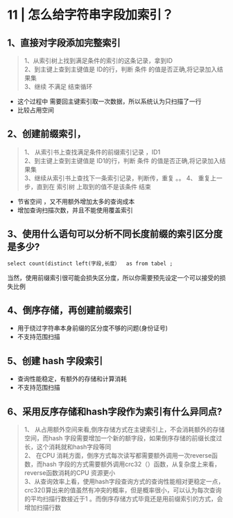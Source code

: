 # 11 | 怎么给字符串字段加索引？

## 1、直接对字段添加完整索引
> 1、从索引树上找到满足条件的索引的这条记录，拿到ID   
> 2、到主键上查到主键值是 ID的行，判断 条件 的值是否正确,将记录加入结果集  
> 3、继续 不满足 结束循环  
- 这个过程中 需要回主键索引取一次数据，所以系统认为只扫描了一行 
- 比较占用空间 

## 2、创建前缀索引，
>1、 从索引书上查找满足条件的前缀索引记录 ，ID1  
>2、到主键上查到主键值是 ID1的行，判断 条件 的值是否正确,将记录加入结果集  
>3、继续从索引书上查找下一条索引记录，判断传，重复  。。
>4、 重复上一步，直到在 索引树 上取到的值不是该条件  结束

- 节省空间 ，又不用额外增加太多的查询成本
- 增加查询扫描次数，并且不能使用覆盖索引
 
## 3、使用什么语句可以分析不同长度前缀的索引区分度是多少?
```html
select count(distinct left(字段,长度）  as from tabel ;
``` 
当然，使用前缀索引很可能会损失区分度，所以你需要预先设定一个可以接受的损失比例



## 4、倒序存储，再创建前缀索引

-  用于绕过字符串本身前缀的区分度不够的问题(身份证号)
-  不支持范围扫描



## 5、创建 hash 字段索引 

- 查询性能稳定，有额外的存储和计算消耗
- 不支持范围扫描 

## 6、采用反序存储和hash字段作为索引有什么异同点?

>1、 从占用额外空间来看,倒序存储方式在主键索引上，不会消耗额外的存储空间，而hash 字段需要增加一个新的额字段，如果倒序存储的前缀长度过长，这个消耗就和hash字段等同  
>2、 在CPU 消耗方面，倒序方式每次读写都需要额外调用一次reverse函数，而hash  字段的方式需要额外调用crc32（）函数，从复杂度上来看，reverse函数消耗的CPU 资源更小  
>3、从查询效率上看，使用hash字段查询方式的查询性能相对更稳定一点，crc32()算出来的值虽然有冲突的概率，但是概率很小，可以认为每次查询的平均扫描行数接近于1 。而倒序存储方式毕竟还是用前缀索引的方式，会增加扫描行数  


